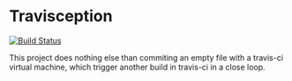 # Travisception
[![Build Status](https://travis-ci.org/show0k/travisception.svg)](https://travis-ci.org/show0k/travisception)

This project does nothing else than commiting an empty file with a travis-ci virtual machine, which trigger another build in travis-ci in a close loop.